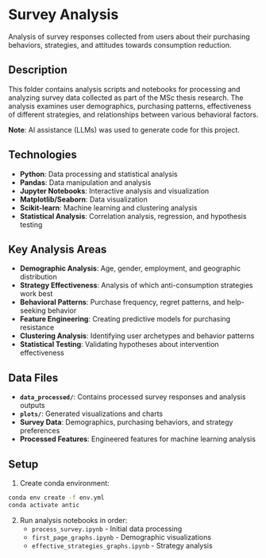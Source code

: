 # Survey Analysis

Analysis of survey responses collected from users about their purchasing behaviors, strategies, and attitudes towards consumption reduction.

## Description

This folder contains analysis scripts and notebooks for processing and analyzing survey data collected as part of the MSc thesis research. The analysis examines user demographics, purchasing patterns, effectiveness of different strategies, and relationships between various behavioral factors.

**Note**: AI assistance (LLMs) was used to generate code for this project.

## Technologies

- **Python**: Data processing and statistical analysis
- **Pandas**: Data manipulation and analysis
- **Jupyter Notebooks**: Interactive analysis and visualization
- **Matplotlib/Seaborn**: Data visualization
- **Scikit-learn**: Machine learning and clustering analysis
- **Statistical Analysis**: Correlation analysis, regression, and hypothesis testing

## Key Analysis Areas

- **Demographic Analysis**: Age, gender, employment, and geographic distribution
- **Strategy Effectiveness**: Analysis of which anti-consumption strategies work best
- **Behavioral Patterns**: Purchase frequency, regret patterns, and help-seeking behavior
- **Feature Engineering**: Creating predictive models for purchasing resistance
- **Clustering Analysis**: Identifying user archetypes and behavior patterns
- **Statistical Testing**: Validating hypotheses about intervention effectiveness

## Data Files

- **`data_processed/`**: Contains processed survey responses and analysis outputs
- **`plots/`**: Generated visualizations and charts
- **Survey Data**: Demographics, purchasing behaviors, and strategy preferences
- **Processed Features**: Engineered features for machine learning analysis

## Setup

1. Create conda environment:
```bash
conda env create -f env.yml
conda activate antic
```

2. Run analysis notebooks in order:
   - `process_survey.ipynb` - Initial data processing
   - `first_page_graphs.ipynb` - Demographic visualizations
   - `effective_strategies_graphs.ipynb` - Strategy analysis
